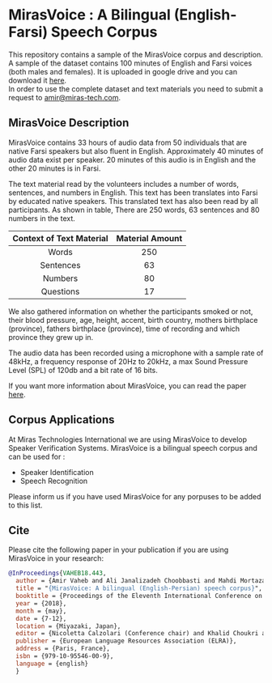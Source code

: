# MirasVoice : A Bilingual (English-Farsi) Speech Corpus
This repository contains  a sample of the MirasVoice corpus and description. 
A sample of the dataset contains 100 minutes of English and Farsi voices (both males and females). 
It is uploaded in google drive and you can download 
 it [here](https://drive.google.com/drive/folders/1rCY5ykTl6Y1QQS5Wbd9t3_cfh1nbkeqg?usp=sharing).  
In order to use the complete dataset and text materials you need to submit a request to amir@miras-tech.com.

## MirasVoice Description

MirasVoice contains 33 hours of audio data from 50 individuals that are native Farsi speakers but also fluent in English. Approximately
40 minutes of audio data exist per speaker. 20 minutes of this audio is in English
and the other 20 minutes is in Farsi.

The text material read by the volunteers includes a number of words, sentences, and numbers in English. This text
has been translates into Farsi by educated native speakers.
 This translated text has also been read by all participants. As shown in table, 
 There are 250 words, 63 sentences and 80 numbers in the text.

|  Context of Text Material  |Material Amount|
|:--------------------------:|:-------------:|
|          Words             |     250       |
|          Sentences         |     63        |
|          Numbers           |      80       |
|          Questions         |      17       |


We also gathered information on
whether the participants smoked or not, their blood pressure, age, height, accent, birth country, mothers birthplace
(province), fathers birthplace (province), time of recording
and which province they grew up in.

The audio data has been recorded using a microphone with a sample rate of 48kHz, a frequency response of 20Hz to 20kHz, a max Sound
Pressure Level (SPL) of 120db and a bit rate of 16 bits.

If you want more information about MirasVoice, you can read the paper [here](http://www.lrec-conf.org/proceedings/lrec2018/pdf/443.pdf). 


## Corpus Applications
At Miras Technologies International we are using MirasVoice to 
develop Speaker Verification Systems.
MirasVoice is a bilingual speech corpus and can be used for :

* Speaker Identification
* Speech Recognition

Please inform us if you have used MirasVoice for any porpuses to be added to this list.
## Cite
Please cite the following paper in your publication if you are using MirasVoice in your research:
```bibtex
@InProceedings{VAHEB18.443,
  author = {Amir Vaheb and Ali Janalizadeh Choobbasti and Mahdi Mortazavi and Saeid Safavi and Behnam Sabeti},
  title = "{MirasVoice: A bilingual (English-Persian) speech corpus}",
  booktitle = {Proceedings of the Eleventh International Conference on Language Resources and Evaluation (LREC 2018)},
  year = {2018},
  month = {may},
  date = {7-12},
  location = {Miyazaki, Japan},
  editor = {Nicoletta Calzolari (Conference chair) and Khalid Choukri and Christopher Cieri and Thierry Declerck and Sara Goggi and Koiti Hasida and Hitoshi Isahara and Bente Maegaard and Joseph Mariani and H�l�ne Mazo and Asuncion Moreno and Jan Odijk and Stelios Piperidis and Takenobu Tokunaga},
  publisher = {European Language Resources Association (ELRA)},
  address = {Paris, France},
  isbn = {979-10-95546-00-9},
  language = {english}
  }
  ```
  
